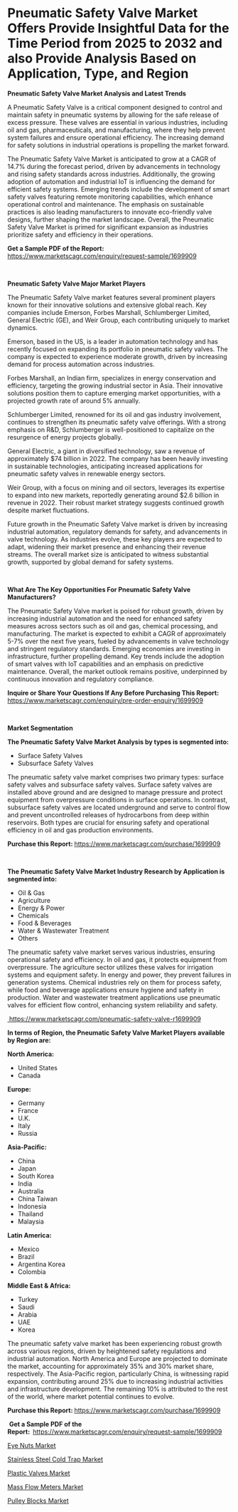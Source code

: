 <p><h1>Pneumatic Safety Valve Market Offers Provide Insightful Data for the Time Period from 2025 to 2032 and also Provide Analysis Based on Application, Type, and Region</h1></p><p><strong>Pneumatic Safety Valve Market Analysis and Latest Trends</strong></p>
<p><p>A Pneumatic Safety Valve is a critical component designed to control and maintain safety in pneumatic systems by allowing for the safe release of excess pressure. These valves are essential in various industries, including oil and gas, pharmaceuticals, and manufacturing, where they help prevent system failures and ensure operational efficiency. The increasing demand for safety solutions in industrial operations is propelling the market forward.</p><p>The Pneumatic Safety Valve Market is anticipated to grow at a CAGR of 14.7% during the forecast period, driven by advancements in technology and rising safety standards across industries. Additionally, the growing adoption of automation and industrial IoT is influencing the demand for efficient safety systems. Emerging trends include the development of smart safety valves featuring remote monitoring capabilities, which enhance operational control and maintenance. The emphasis on sustainable practices is also leading manufacturers to innovate eco-friendly valve designs, further shaping the market landscape. Overall, the Pneumatic Safety Valve Market is primed for significant expansion as industries prioritize safety and efficiency in their operations.</p></p>
<p><strong>Get a Sample PDF of the Report:&nbsp;</strong> <a href="https://www.marketscagr.com/enquiry/request-sample/1699909?utm_campaign=2194&utm_medium=2&utm_source=Github&utm_content=ia&utm_term=27032025&utm_id=pneumatic-safety-valve">https://www.marketscagr.com/enquiry/request-sample/1699909</a></p>
<p>&nbsp;</p>
<p><strong>Pneumatic Safety Valve Major Market Players</strong></p>
<p><p>The Pneumatic Safety Valve market features several prominent players known for their innovative solutions and extensive global reach. Key companies include Emerson, Forbes Marshall, Schlumberger Limited, General Electric (GE), and Weir Group, each contributing uniquely to market dynamics.</p><p>Emerson, based in the US, is a leader in automation technology and has recently focused on expanding its portfolio in pneumatic safety valves. The company is expected to experience moderate growth, driven by increasing demand for process automation across industries.</p><p>Forbes Marshall, an Indian firm, specializes in energy conservation and efficiency, targeting the growing industrial sector in Asia. Their innovative solutions position them to capture emerging market opportunities, with a projected growth rate of around 5% annually.</p><p>Schlumberger Limited, renowned for its oil and gas industry involvement, continues to strengthen its pneumatic safety valve offerings. With a strong emphasis on R&D, Schlumberger is well-positioned to capitalize on the resurgence of energy projects globally.</p><p>General Electric, a giant in diversified technology, saw a revenue of approximately $74 billion in 2022. The company has been heavily investing in sustainable technologies, anticipating increased applications for pneumatic safety valves in renewable energy sectors.</p><p>Weir Group, with a focus on mining and oil sectors, leverages its expertise to expand into new markets, reportedly generating around $2.6 billion in revenue in 2022. Their robust market strategy suggests continued growth despite market fluctuations.</p><p>Future growth in the Pneumatic Safety Valve market is driven by increasing industrial automation, regulatory demands for safety, and advancements in valve technology. As industries evolve, these key players are expected to adapt, widening their market presence and enhancing their revenue streams. The overall market size is anticipated to witness substantial growth, supported by global demand for safety systems.</p></p>
<p>&nbsp;</p>
<p><strong>What Are The Key Opportunities For Pneumatic Safety Valve Manufacturers?</strong></p>
<p><p>The Pneumatic Safety Valve market is poised for robust growth, driven by increasing industrial automation and the need for enhanced safety measures across sectors such as oil and gas, chemical processing, and manufacturing. The market is expected to exhibit a CAGR of approximately 5-7% over the next five years, fueled by advancements in valve technology and stringent regulatory standards. Emerging economies are investing in infrastructure, further propelling demand. Key trends include the adoption of smart valves with IoT capabilities and an emphasis on predictive maintenance. Overall, the market outlook remains positive, underpinned by continuous innovation and regulatory compliance.</p></p>
<p><strong>Inquire or Share Your Questions If Any Before Purchasing This Report:</strong> <a href="https://www.marketscagr.com/enquiry/pre-order-enquiry/1699909?utm_campaign=2194&utm_medium=2&utm_source=Github&utm_content=ia&utm_term=27032025&utm_id=pneumatic-safety-valve">https://www.marketscagr.com/enquiry/pre-order-enquiry/1699909</a></p>
<p>&nbsp;</p>
<p><strong>Market Segmentation</strong></p>
<p><strong>The Pneumatic Safety Valve Market Analysis by types is segmented into:</strong></p>
<p><ul><li>Surface Safety Valves</li><li>Subsurface Safety Valves</li></ul></p>
<p><p>The pneumatic safety valve market comprises two primary types: surface safety valves and subsurface safety valves. Surface safety valves are installed above ground and are designed to manage pressure and protect equipment from overpressure conditions in surface operations. In contrast, subsurface safety valves are located underground and serve to control flow and prevent uncontrolled releases of hydrocarbons from deep within reservoirs. Both types are crucial for ensuring safety and operational efficiency in oil and gas production environments.</p></p>
<p><strong>Purchase this Report:&nbsp;</strong><a href="https://www.marketscagr.com/purchase/1699909?utm_campaign=2194&utm_medium=2&utm_source=Github&utm_content=ia&utm_term=27032025&utm_id=pneumatic-safety-valve">https://www.marketscagr.com/purchase/1699909</a></p>
<p>&nbsp;</p>
<p><strong>The Pneumatic Safety Valve Market Industry Research by Application is segmented into:</strong></p>
<p><ul><li>Oil & Gas</li><li>Agriculture</li><li>Energy & Power</li><li>Chemicals</li><li>Food & Beverages</li><li>Water & Wastewater Treatment</li><li>Others</li></ul></p>
<p><p>The pneumatic safety valve market serves various industries, ensuring operational safety and efficiency. In oil and gas, it protects equipment from overpressure. The agriculture sector utilizes these valves for irrigation systems and equipment safety. In energy and power, they prevent failures in generation systems. Chemical industries rely on them for process safety, while food and beverage applications ensure hygiene and safety in production. Water and wastewater treatment applications use pneumatic valves for efficient flow control, enhancing system reliability and safety.</p></p>
<p><a href="https://www.marketscagr.com/pneumatic-safety-valve-r1699909?utm_campaign=2194&utm_medium=2&utm_source=Github&utm_content=ia&utm_term=27032025&utm_id=pneumatic-safety-valve">&nbsp;https://www.marketscagr.com/pneumatic-safety-valve-r1699909</a></p>
<p><strong>In terms of Region, the Pneumatic Safety Valve Market Players available by Region are:</strong></p>
<p>
    <p> <strong> North America: </strong>
        <ul>
            <li>United States</li>
            <li>Canada</li>
        </ul>
        </p> 
    <p> <strong> Europe: </strong>
        <ul>
            <li>Germany</li>
            <li>France</li>
            <li>U.K.</li>
            <li>Italy</li>
            <li>Russia</li>
        </ul>
        </p> 
    <p> <strong> Asia-Pacific: </strong>
        <ul>
            <li>China</li>
            <li>Japan</li>
            <li>South Korea</li>
            <li>India</li>
            <li>Australia</li>
            <li>China Taiwan</li>
            <li>Indonesia</li>
            <li>Thailand</li>
            <li>Malaysia</li>
        </ul>
        </p> 
    <p> <strong> Latin America: </strong>
        <ul>
            <li>Mexico</li>
            <li>Brazil</li>
            <li>Argentina Korea</li>
            <li>Colombia</li>
        </ul>
        </p> 
    <p> <strong> Middle East & Africa: </strong>
        <ul>
            <li>Turkey</li>
            <li>Saudi</li>
            <li>Arabia</li>
            <li>UAE</li>
            <li>Korea</li>
        </ul>
    </p>
    </p>
<p><p>The pneumatic safety valve market has been experiencing robust growth across various regions, driven by heightened safety regulations and industrial automation. North America and Europe are projected to dominate the market, accounting for approximately 35% and 30% market share, respectively. The Asia-Pacific region, particularly China, is witnessing rapid expansion, contributing around 25% due to increasing industrial activities and infrastructure development. The remaining 10% is attributed to the rest of the world, where market potential continues to evolve.</p></p>
<p><strong>Purchase this Report: </strong><a href="https://www.marketscagr.com/purchase/1699909?utm_campaign=2194&utm_medium=2&utm_source=Github&utm_content=ia&utm_term=27032025&utm_id=pneumatic-safety-valve">https://www.marketscagr.com/purchase/1699909</a></p>
<p>&nbsp;<strong>Get a Sample PDF of the Report:&nbsp;&nbsp;</strong><a href="https://www.marketscagr.com/enquiry/request-sample/1699909?utm_campaign=2194&utm_medium=2&utm_source=Github&utm_content=ia&utm_term=27032025&utm_id=pneumatic-safety-valve">https://www.marketscagr.com/enquiry/request-sample/1699909</a></p>
<p><strong></strong></p>
<p><p><a href="https://www.linkedin.com/pulse/according-latest-trend-analysis-eye-nuts-market-poised-robust-ea5te?utm_campaign=2194&utm_medium=2&utm_source=Github&utm_content=ia&utm_term=27032025&utm_id=pneumatic-safety-valve">Eye Nuts Market</a></p><p><a href="https://www.linkedin.com/pulse/growth-opportunities-stainless-steel-cold-trap-market-industry-54r3e?utm_campaign=2194&utm_medium=2&utm_source=Github&utm_content=ia&utm_term=27032025&utm_id=pneumatic-safety-valve">Stainless Steel Cold Trap Market</a></p><p><a href="https://github.com/bettysbozer/Market-Research-Report-List-1/blob/main/plastic-valves-market.md?utm_campaign=2194&utm_medium=2&utm_source=Github&utm_content=ia&utm_term=27032025&utm_id=pneumatic-safety-valve">Plastic Valves Market</a></p><p><a href="https://github.com/achilekirwan/Market-Research-Report-List-1/blob/main/mass-flow-meters-market.md?utm_campaign=2194&utm_medium=2&utm_source=Github&utm_content=ia&utm_term=27032025&utm_id=pneumatic-safety-valve">Mass Flow Meters Market</a></p><p><a href="https://www.linkedin.com/pulse/pulley-blocks-market-insights-provide-historical-trends-stwxe?utm_campaign=2194&utm_medium=2&utm_source=Github&utm_content=ia&utm_term=27032025&utm_id=pneumatic-safety-valve">Pulley Blocks Market</a></p></p>